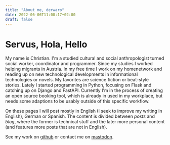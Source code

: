 ```yaml
---
title: "About me, derwaro"
date: 2022-06-06T11:00:17+02:00
draft: false
---
```


# Servus, Hola, Hello
My name is Christian. I'm a studied cultural and social anthropologist turned social worker, coordinator and programmer.
Since my studies I worked helping migrants in Austria.
In my free time I work on my homenetwork and reading up on new technological developments in informational technologies or novels. My favorites are science fiction or beat-style stories. Lately I started programming in Python, focusing on Flask and catching up on Django and FastAPI. Currently I'm in the process of creating an open source booking tool, which is already in used in my workplace, but needs some adaptions to be usably outside of this specific workflow.

On these pages I will post mostly in English (I seek to improve my writing in English), German or Spanish. The content is divided between *posts* and *blog*, where the former is technical stuff and the later more personal content (and features more posts that are not in English).

See my work on [github](https://www.github.com/derwaro) or contact me on [mastodon](https://fosstodon.org/@derwaro).
